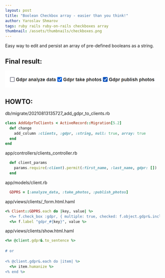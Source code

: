 ```yaml
---
layout: post
title: "Boolean Checkbox array - easier than you think!"
author: Yaroslav Shmarov
tags: ruby rails ruby-on-rails checkboxes array
thumbnail: /assets/thumbnails/checkboxes.png
---
```


Easy way to edit and persist an array of pre-defined booleans as a string.

## Final result:

![checkbox array](/assets/images/checkbox-array.png)

## HOWTO:

db/migrate/20210813135727_add_gdpr_to_clients.rb
```ruby
class AddGdprToClients < ActiveRecord::Migration[5.2]
  def change
    add_column :clients, :gdpr, :string, null: true, array: true
  end
end
```

app/controllers/clients_controller.rb
```ruby
  def client_params
    params.require(:client).permit(:first_name, :last_name, gdpr: [])
  end
```
app/models/client.rb
```ruby
  GDPRS = [:analyze_data, :take_photos, :publish_photos]
```
app/views/clients/_form.html.haml
```ruby
<% Client::GDPRS.each do |key, value| %>
  <%= f.check_box :gdpr, { multiple: true, checked: f.object.gdpr&.include?(key.to_s) }, key, nil %>
  <%= f.label "gdpr_#{key}", value %>
```
app/views/clients/show.html.haml
```ruby
<%= @client.gdpr&.to_sentence %>

# or

<% @client.gdpr&.each do |item| %>
  <%= item.humanize %>
<% end %>
```
